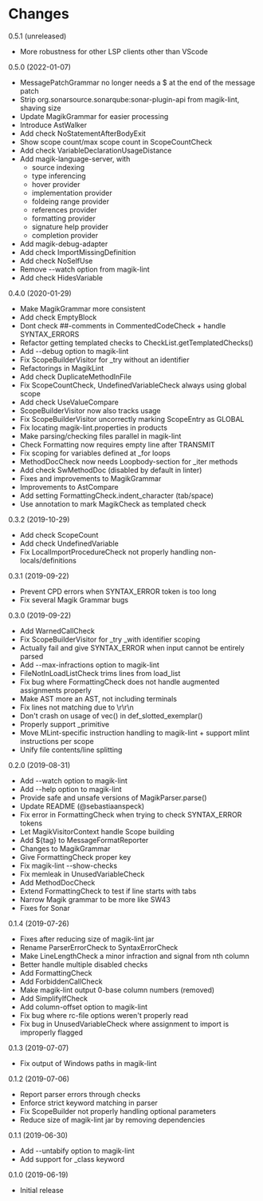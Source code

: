 Changes
=======

0.5.1 (unreleased)

- More robustness for other LSP clients other than VScode


0.5.0 (2022-01-07)

- MessagePatchGrammar no longer needs a $ at the end of the message patch
- Strip org.sonarsource.sonarqube:sonar-plugin-api from magik-lint, shaving size
- Update MagikGrammar for easier processing
- Introduce AstWalker
- Add check NoStatementAfterBodyExit
- Show scope count/max scope count in ScopeCountCheck
- Add check VariableDeclarationUsageDistance
- Add magik-language-server, with
  - source indexing
  - type inferencing
  - hover provider
  - implementation provider
  - foldeing range provider
  - references provider
  - formatting provider
  - signature help provider
  - completion provider
- Add magik-debug-adapter
- Add check ImportMissingDefinition
- Add check NoSelfUse
- Remove --watch option from magik-lint
- Add check HidesVariable


0.4.0 (2020-01-29)

- Make MagikGrammar more consistent
- Add check EmptyBlock
- Dont check ##-comments in CommentedCodeCheck + handle SYNTAX\_ERRORS
- Refactor getting templated checks to CheckList.getTemplatedChecks()
- Add --debug option to magik-lint
- Fix ScopeBuilderVisitor for \_try without an identifier
- Refactorings in MagikLint
- Add check DuplicateMethodInFile
- Fix ScopeCountCheck, UndefinedVariableCheck always using global scope
- Add check UseValueCompare
- ScopeBuilderVisitor now also tracks usage
- Fix ScopeBuilderVisitor uncorrectly marking ScopeEntry as GLOBAL
- Fix locating magik-lint.properties in products
- Make parsing/checking files parallel in magik-lint
- Check Formatting now requires empty line after TRANSMIT
- Fix scoping for variables defined at \_for loops
- MethodDocCheck now needs Loopbody-section for \_iter methods
- Add check SwMethodDoc (disabled by default in linter)
- Fixes and improvements to MagikGrammar
- Improvements to AstCompare
- Add setting FormattingCheck.indent\_character (tab/space)
- Use annotation to mark MagikCheck as templated check


0.3.2 (2019-10-29)

- Add check ScopeCount
- Add check UndefinedVariable
- Fix LocalImportProcedureCheck not properly handling non-locals/definitions


0.3.1 (2019-09-22)

- Prevent CPD errors when SYNTAX\_ERROR token is too long
- Fix several Magik Grammar bugs


0.3.0 (2019-09-22)

- Add WarnedCallCheck
- Fix ScopeBuilderVisitor for \_try \_with identifier scoping
- Actually fail and give SYNTAX\_ERROR when input cannot be entirely parsed
- Add --max-infractions option to magik-lint
- FileNotInLoadListCheck trims lines from load\_list
- Fix bug where FormattingCheck does not handle augmented assignments properly
- Make AST more an AST, not including terminals
- Fix lines not matching due to \r\r\n
- Don't crash on usage of vec() in def\_slotted\_exemplar()
- Properly support \_primitive
- Move MLint-specific instruction handling to magik-lint + support mlint instructions per scope
- Unify file contents/line splitting


0.2.0 (2019-08-31)

- Add --watch option to magik-lint
- Add --help option to magik-lint
- Provide safe and unsafe versions of MagikParser.parse()
- Update README (@sebastiaanspeck)
- Fix error in FormattingCheck when trying to check SYNTAX\_ERROR tokens
- Let MagikVisitorContext handle Scope building
- Add ${tag} to MessageFormatReporter
- Changes to MagikGrammar
- Give FormattingCheck proper key
- Fix magik-lint --show-checks
- Fix memleak in UnusedVariableCheck
- Add MethodDocCheck
- Extend FormattingCheck to test if line starts with tabs
- Narrow Magik grammar to be more like SW43
- Fixes for Sonar


0.1.4 (2019-07-26)

- Fixes after reducing size of magik-lint jar
- Rename ParserErrorCheck to SyntaxErrorCheck
- Make LineLengthCheck a minor infraction and signal from nth column
- Better handle multiple disabled checks
- Add FormattingCheck
- Add ForbiddenCallCheck
- Make magik-lint output 0-base column numbers (removed)
- Add SimplifyIfCheck
- Add column-offset option to magik-lint
- Fix bug where rc-file options weren't properly read
- Fix bug in UnusedVariableCheck where assignment to import is improperly flagged


0.1.3 (2019-07-07)

- Fix output of Windows paths in magik-lint


0.1.2 (2019-07-06)

- Report parser errors through checks
- Enforce strict keyword matching in parser
- Fix ScopeBuilder not properly handling optional parameters
- Reduce size of magik-lint jar by removing dependencies


0.1.1 (2019-06-30)

- Add --untabify <n> option to magik-lint
- Add support for \_class keyword


0.1.0 (2019-06-19)

- Initial release
